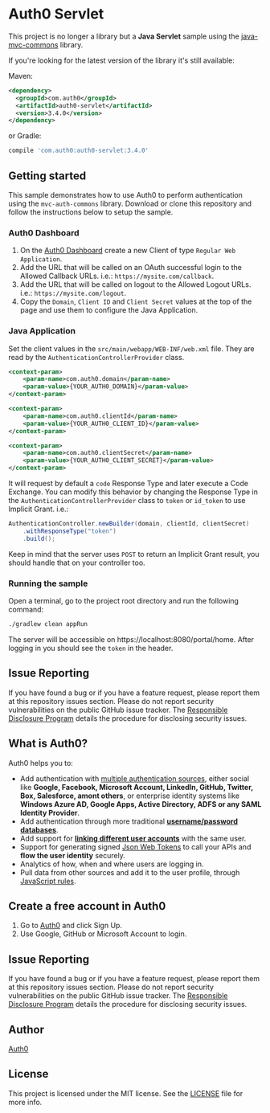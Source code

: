
# Auth0 Servlet

This project is no longer a library but a **Java Servlet** sample using the [java-mvc-commons](https://github.com/auth0/auth0-java-mvc-common) library.

If you're looking for the latest version of the library it's still available:

Maven:

```xml
<dependency>
  <groupId>com.auth0</groupId>
  <artifactId>auth0-servlet</artifactId>
  <version>3.4.0</version>
</dependency>
```

or Gradle:

```groovy
compile 'com.auth0:auth0-servlet:3.4.0'
```


## Getting started

This sample demonstrates how to use Auth0 to perform authentication using the `mvc-auth-commons` library. Download or clone this repository and follow the instructions below to setup the sample.

### Auth0 Dashboard
1. On the [Auth0 Dashboard](https://manage.auth0.com/#/clients) create a new Client of type `Regular Web Application`. 
1. Add the URL that will be called on an OAuth successful login to the Allowed Callback URLs. i.e.: `https://mysite.com/callback`.
1. Add the URL that will be called on logout to the Allowed Logout URLs. i.e.: `https://mysite.com/logout`.
1. Copy the `Domain`, `Client ID` and `Client Secret` values at the top of the page and use them to configure the Java Application.


### Java Application
Set the client values in the `src/main/webapp/WEB-INF/web.xml` file. They are read by the `AuthenticationControllerProvider` class.

```xml
<context-param>
    <param-name>com.auth0.domain</param-name>
    <param-value>{YOUR_AUTH0_DOMAIN}</param-value>
</context-param>

<context-param>
    <param-name>com.auth0.clientId</param-name>
    <param-value>{YOUR_AUTH0_CLIENT_ID}</param-value>
</context-param>

<context-param>
    <param-name>com.auth0.clientSecret</param-name>
    <param-value>{YOUR_AUTH0_CLIENT_SECRET}</param-value>
</context-param>
```

It will request by default a `code` Response Type and later execute a Code Exchange. You can modify this behavior by changing the Response Type in the `AuthenticationControllerProvider` class to `token` or `id_token` to use Implicit Grant. i.e.:

```java
AuthenticationController.newBuilder(domain, clientId, clientSecret)
    .withResponseType("token")
    .build();
```

Keep in mind that the server uses `POST` to return an Implicit Grant result, you should handle that on your controller too.

### Running the sample

Open a terminal, go to the project root directory and run the following command:

```bash
./gradlew clean appRun
```

The server will be accessible on https://localhost:8080/portal/home. After logging in you should see the `token` in the header.


## Issue Reporting

If you have found a bug or if you have a feature request, please report them at this repository issues section. Please do not report security vulnerabilities on the public GitHub issue tracker. The [Responsible Disclosure Program](https://auth0.com/whitehat) details the procedure for disclosing security issues.

## What is Auth0?

Auth0 helps you to:

* Add authentication with [multiple authentication sources](https://docs.auth0.com/identityproviders), either social like **Google, Facebook, Microsoft Account, LinkedIn, GitHub, Twitter, Box, Salesforce, amont others**, or enterprise identity systems like **Windows Azure AD, Google Apps, Active Directory, ADFS or any SAML Identity Provider**.
* Add authentication through more traditional **[username/password databases](https://docs.auth0.com/mysql-connection-tutorial)**.
* Add support for **[linking different user accounts](https://docs.auth0.com/link-accounts)** with the same user.
* Support for generating signed [Json Web Tokens](https://docs.auth0.com/jwt) to call your APIs and **flow the user identity** securely.
* Analytics of how, when and where users are logging in.
* Pull data from other sources and add it to the user profile, through [JavaScript rules](https://docs.auth0.com/rules).

## Create a free account in Auth0

1. Go to [Auth0](https://auth0.com) and click Sign Up.
2. Use Google, GitHub or Microsoft Account to login.

## Issue Reporting

If you have found a bug or if you have a feature request, please report them at this repository issues section. Please do not report security vulnerabilities on the public GitHub issue tracker. The [Responsible Disclosure Program](https://auth0.com/whitehat) details the procedure for disclosing security issues.

## Author

[Auth0](https://auth0.com)

## License

This project is licensed under the MIT license. See the [LICENSE](LICENSE.txt) file for more info.

